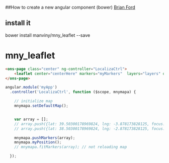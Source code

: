 ##How to create a new angular component (bower)
[Brian Ford](http://briantford.com/blog/angular-bower)  

## install it
bower install manviny/mny_leaflet --save


mny_leaflet
===========

```html
<ons-page class="center" ng-controller="LocalizaCtrl">
    <leaflet center="centerHere" markers="myMarkers"  layers="layers" defaults="defaults"  ></leaflet>
</ons-page>
````


```javascript
angular.module('myApp')
  .controller('LocalizaCtrl', function ($scope, mnymapa) {

  	// initialize map
	mnymapa.setDefaultMap();


  	var array = [];
	// array.push({lat: 39.50300178969824, lng: -3.878173828125, focus: true, draggable: false});	
	// array.push({lat: 38.50300178969824, lng: -2.878173828125, focus: true, draggable: false});	

	mnymapa.pushMarkers(array); 
	mnymapa.myPosition();
	// mnymapa.fitMarkers(array); // not reloading map

  });
```


